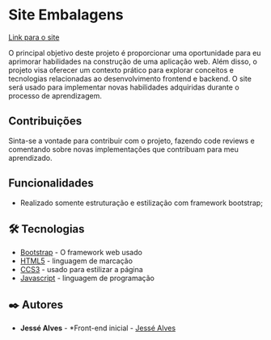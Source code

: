 # Site Embalagens

[Link para o site](https://app.netlify.com/sites/chimerical-fenglisu-ddd01a/deploys/65b12a83adc8ff0008258c2e)

O principal objetivo deste projeto é proporcionar uma oportunidade para eu aprimorar habilidades na construção de uma aplicação web. Além disso, o projeto visa oferecer um contexto prático para explorar conceitos e tecnologias relacionadas ao desenvolvimento frontend e backend.
O site será usado para implementar novas habilidades adquiridas durante o processo de aprendizagem.

## Contribuições

Sinta-se a vontade para contribuir com o projeto, fazendo code reviews e comentando sobre novas implementações que contribuam para meu aprendizado.

## Funcionalidades

* Realizado somente estruturação e estilização com framework bootstrap;

## 🛠️ Tecnologias

* [Bootstrap](https://getbootstrap.com/) - O framework web usado
* [HTML5](https://htmlreference.io/) - linguagem de marcação
* [CCS3](https://cssreference.io/) - usado para estilizar a página
* [Javascript](https://www.w3schools.com/js/default.asp) - linguagem de programação

## ✒️ Autores

* **Jessé Alves** - *Front-end inicial - [Jessé Alves](https://github.com/JessAlvess)

